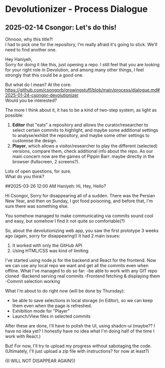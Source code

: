# Devolutionizer - Process Dialogue

## 2025-02-14 Csongor: Let's do this!

Ohnooo, why this title?!  
I had to pick one for the repository, I'm really afraid it's going to stick. We'll need to find another one.  

Hey Haniyeh,  
Sorry for doing it like this, just opening a repo. I still feel that you are looking for your right role in Devolution, and among many other things, I feel strongly that this could be a good one.  

But what do I mean? At the core:  
https://github.com/csongorb/growingstuff/blob/main/process/dialogue.md#2025-01-24-csongor-devolutionizer  
Would you be interested?

The more I think about it, it has to be a kind of two-step system, as light as possible:

1. **Editor** that "eats" a repository and allows the curator/researcher to select certain commits to highlight, and maybe some additional settings to analyse/exhibit the repository, and maybe some other settings to customise the design.
2. **Player**, which allows a visitor/researcher to play the different (selected) versions, compare them, check additional info about the repo. As our main concern now are the games of Pippin Barr: maybe directly in the browser (fullscreen, 2 screens?).

Lots of open questions, for sure.  
What do you think?

##2025-03-26 12:00 AM Haniyeh: Hi, Hey, Hello?


Hi Csongor,
Sorry for disappearing all of a sudden. There was the Persian New Year, and then on Sunday, I got food poisoning, and before that, I'm sure there was something else. 

You somehow managed to make communicating via commits sound cool and easy, but somehow I find it not quite so comfortable(?)

So, about the devolutionizing web app, you saw the first prototype 3 weeks ago (again, sorry for disappearing!) It had 2 main issues:
1. It worked with only the GitHub API
2. Using HTML/CSS was kind of limiting

I've started using node.js for the backend and React for the frontend. Now we can use any local repo we want and get all the commits even when offline.
What I've managed to do so far:
-be able to work with any GIT repo cloned
-Backend serving real commits
-Frontend fetching & displaying them
-Commit selection working

What I'm about to do right now (will be done by Thursday):
- be able to save selections in local storage (in Editor), so we can keep them even when the page is refreshed.
- Exhibition mode for "Player"
- Launch/View files in selected commits
  
After these are done, I'll have to polish the UI, using shadcn-ui (maybe?? I have no idea yet? I honestly have no idea what I'm doing half of the time I work with React.)

But! For now, I'll try to upload my progress without sabotaging the code. (Ultimately, I'll just upload a zip file with instructions? for now at least?)

((I WILL NOT DISAPPEAR AGAIN!))

